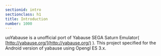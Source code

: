 ```yaml
---
sectionid: intro
sectionclass: h1
title: Introduction
number: 1000
---
```

uoYabause is a unofficial port of Yabause SEGA Saturn Emulator( [http://yabause.org/](http://yabause.org/) ).
This project specified for the Android version of yabause using Opengl ES 3.x.

